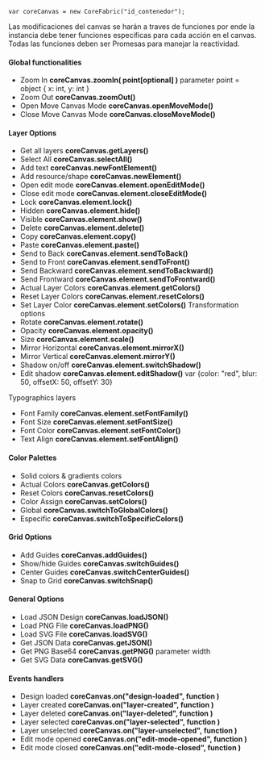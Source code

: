 

```
var coreCanvas = new CoreFabric("id_contenedor");
```
Las modificaciones del canvas se harán a traves de funciones por ende la instancia debe tener funciones especificas para cada acción en el canvas. Todas las funciones deben ser Promesas para manejar la reactividad.


#### Global functionalities
- Zoom In **coreCanvas.zoomIn( point[optional] )**
  parameter point = object { x: int, y: int }
- Zoom Out **coreCanvas.zoomOut()**
- Open Move Canvas Mode **coreCanvas.openMoveMode()**
- Close Move Canvas Mode **coreCanvas.closeMoveMode()**

#### Layer Options
- Get all layers  **coreCanvas.getLayers()**
- Select All **coreCanvas.selectAll()**
- Add text  **coreCanvas.newFontElement()**
- Add resource/shape  **coreCanvas.newElement()**
- Open edit mode **coreCanvas.element.openEditMode()**
- Close edit mode **coreCanvas.element.closeEditMode()**
- Lock  **coreCanvas.element.lock()**
- Hidden  **coreCanvas.element.hide()**
- Visible  **coreCanvas.element.show()**
- Delete **coreCanvas.element.delete()**
- Copy **coreCanvas.element.copy()**
- Paste **coreCanvas.element.paste()**
- Send to Back **coreCanvas.element.sendToBack()**
- Send to Front **coreCanvas.element.sendToFront()**
- Send Backward **coreCanvas.element.sendToBackward()**
- Send Frontward **coreCanvas.element.sendToFrontward()**
- Actual Layer Colors **coreCanvas.element.getColors()**
- Reset Layer Colors **coreCanvas.element.resetColors()**
- Set Layer Color **coreCanvas.element.setColors()**
Transformation options
- Rotate **coreCanvas.element.rotate()**
- Opacity **coreCanvas.element.opacity()**
- Size **coreCanvas.element.scale()** 
- Mirror Horizontal **coreCanvas.element.mirrorX()**
- Mirror Vertical **coreCanvas.element.mirrorY()**
- Shadow on/off **coreCanvas.element.switchShadow()**
- Edit shadow **coreCanvas.element.editShadow()**
var {color: "red", blur: 50, offsetX: 50, offsetY: 30}

Typographics layers
- Font Family **coreCanvas.element.setFontFamily()**
- Font Size **coreCanvas.element.setFontSize()**
- Font Color  **coreCanvas.element.setFontColor()**
- Text Align  **coreCanvas.element.setFontAlign()**

#### Color Palettes
- Solid colors & gradients colors
- Actual Colors **coreCanvas.getColors()**
- Reset Colors **coreCanvas.resetColors()**
- Color Assign **coreCanvas.setColors()**
- Global **coreCanvas.switchToGlobalColors()**
- Especific **coreCanvas.switchToSpecificColors()**		

#### Grid Options
- Add Guides **coreCanvas.addGuides()**
- Show/hide Guides **coreCanvas.switchGuides()**
- Center Guides **coreCanvas.switchCenterGuides()**
- Snap to Grid **coreCanvas.switchSnap()**

#### General Options
- Load JSON Design **coreCanvas.loadJSON()** 
- Load PNG File **coreCanvas.loadPNG()**
- Load SVG File **coreCanvas.loadSVG()**  
- Get JSON Data **coreCanvas.getJSON()**
- Get PNG Base64  **coreCanvas.getPNG()**  parameter width
- Get SVG Data  **coreCanvas.getSVG()**

#### Events handlers
- Design loaded **coreCanvas.on("design-loaded", function )**
- Layer created **coreCanvas.on("layer-created", function )**
- Layer deleted **coreCanvas.on("layer-deleted", function )**
- Layer selected **coreCanvas.on("layer-selected", function )**
- Layer unselected **coreCanvas.on("layer-unselected", function )**
- Edit mode opened **coreCanvas.on("edit-mode-opened", function )**
- Edit mode closed **coreCanvas.on("edit-mode-closed", function )**


